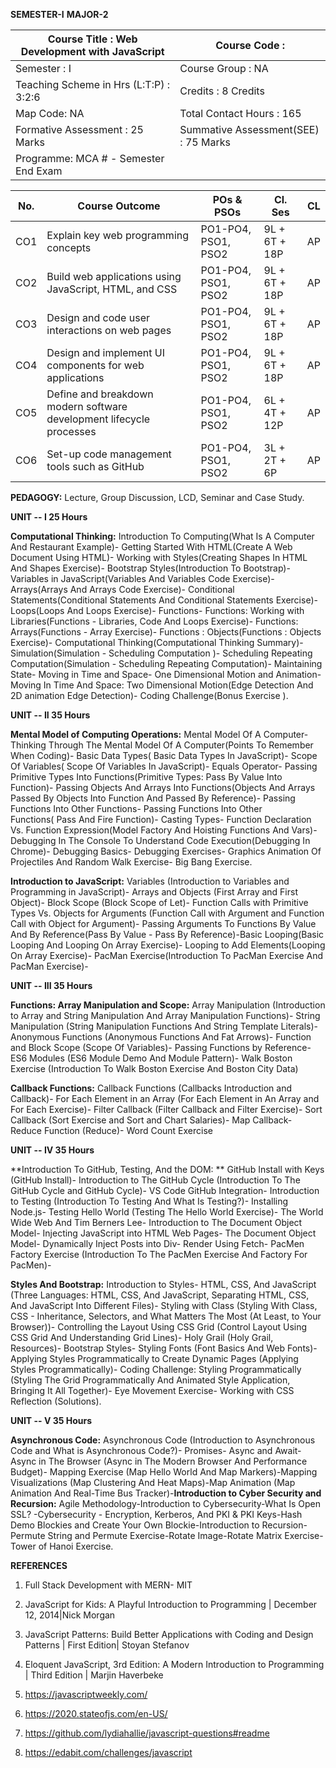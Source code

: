 **SEMESTER-I**
**MAJOR-2**

|     Course   Title : Web Development with JavaScript                                                                               |     Course Code               :                         |
|------------------------------------------------------------------------------------------------------------------------------------|---------------------------------------------------------|
|     Semester      :   I                                                                                                            |     Course Group              : NA                      |
|     Teaching Scheme in Hrs (L:T:P) : 3:2:6                                                                                         |     Credits                        : 8   Credits        |
|     Map Code: NA                                                                                                                   |     Total Contact Hours     : 165                       |
|     Formative Assessment                 :   25 Marks                                                                              |     Summative Assessment(SEE)           :   75 Marks    |
|     Programme:   MCA                                                                                    #   - Semester End Exam    |                                                         |



|     No.    |     Course   Outcome                                                          |     POs & PSOs             |     Cl. Ses          |     CL    |
|------------|-------------------------------------------------------------------------------|----------------------------|----------------------|-----------|
|     CO1    |     Explain   key web programming concepts                                    |     PO1-PO4, PSO1, PSO2    |     9L + 6T + 18P    |     AP    |
|     CO2    |     Build   web applications using JavaScript, HTML, and CSS                  |     PO1-PO4, PSO1, PSO2    |     9L + 6T + 18P    |     AP    |
|     CO3    |     Design   and code user interactions on web pages                          |     PO1-PO4, PSO1, PSO2    |     9L + 6T + 18P    |     AP    |
|     CO4    |     Design   and implement UI components for web applications                 |     PO1-PO4, PSO1, PSO2    |     9L + 6T + 18P    |     AP    |
|     CO5    |     Define   and breakdown modern software development lifecycle processes    |     PO1-PO4, PSO1, PSO2    |     6L + 4T + 12P    |     AP    |
|     CO6    |     Set-up   code management tools such as GitHub                             |     PO1-PO4, PSO1, PSO2    |     3L + 2T + 6P     |     AP    |
**PEDAGOGY:**
Lecture, Group Discussion, LCD, Seminar and Case Study.


**UNIT -- I  25 Hours**

**Computational Thinking:** Introduction To Computing(What Is A Computer And Restaurant Example)- Getting Started With HTML(Create A Web Document Using HTML)- Working with Styles(Creating Shapes In HTML And Shapes Exercise)- Bootstrap Styles(Introduction To Bootstrap)- Variables in JavaScript(Variables And Variables Code Exercise)- Arrays(Arrays And Arrays Code Exercise)- Conditional Statements(Conditional Statements And Conditional Statements Exercise)- Loops(Loops And Loops Exercise)- Functions- Functions: Working with Libraries(Functions - Libraries, Code And Loops Exercise)- Functions: Arrays(Functions - Array Exercise)- Functions : Objects(Functions : Objects Exercise)- Computational Thinking(Computational Thinking Summary)- Simulation(Simulation - Scheduling Computation )- Scheduling Repeating Computation(Simulation - Scheduling Repeating Computation)- Maintaining State- Moving in Time and Space- One Dimensional Motion and Animation- Moving In Time And Space: Two Dimensional Motion(Edge Detection And 2D animation Edge Detection)- Coding Challenge(Bonus Exercise ).

**UNIT -- II 35 Hours**

**Mental Model of Computing Operations:** Mental Model Of A Computer- Thinking Through The Mental Model Of A Computer(Points To Remember When Coding)- Basic Data Types( Basic Data Types In JavaScript)- Scope Of Variables( Scope Of Variables In JavaScript)- Equals Operator- Passing Primitive Types Into Functions(Primitive Types: Pass By Value Into Function)- Passing Objects And Arrays Into Functions(Objects And Arrays Passed By Objects Into Function And Passed By Reference)- Passing Functions Into Other Functions- Passing Functions Into Other Functions( Pass And Fire Function)- Casting Types- Function Declaration Vs. Function Expression(Model Factory And Hoisting Functions And Vars)- Debugging In The Console To Understand Code Execution(Debugging In Chrome)- Debugging Basics- Debugging Exercises- Graphics Animation Of Projectiles And Random Walk Exercise- Big Bang Exercise.

**Introduction to JavaScript:** Variables (Introduction to Variables and Programming in JavaScript)- Arrays and Objects (First Array and First Object)- Block Scope (Block Scope of Let)- Function Calls with Primitive Types Vs. Objects for Arguments (Function Call with Argument and Function Call with Object for Argument)- Passing Arguments To Functions By Value And By Reference(Pass By Value - Pass By Reference)-Basic Looping(Basic Looping And Looping On Array Exercise)- Looping to Add Elements(Looping On Array Exercise)- PacMan Exercise(Introduction To PacMan Exercise And PacMan Exercise)-

**UNIT -- III 35 Hours**

**Functions: Array Manipulation and Scope:** Array Manipulation (Introduction to Array and String Manipulation And Array Manipulation Functions)- String Manipulation (String Manipulation Functions And String Template Literals)- Anonymous Functions (Anonymous Functions And Fat Arrows)- Function and Block Scope (Scope Of Variables)- Passing Functions by Reference- ES6 Modules (ES6 Module Demo And Module Pattern)- Walk Boston Exercise (Introduction To Walk Boston Exercise And Boston City Data)

**Callback Functions:** Callback Functions (Callbacks Introduction and Callback)- For Each Element in an Array (For Each Element in An Array and For Each Exercise)- Filter Callback (Filter Callback and Filter Exercise)- Sort Callback (Sort Exercise and Sort and Chart Salaries)- Map Callback- Reduce Function (Reduce)- Word Count Exercise

**UNIT -- IV 35 Hours**

**Introduction To GitHub, Testing, And the DOM: ** GitHub Install with Keys (GitHub Install)- Introduction to The GitHub Cycle (Introduction To The GitHub Cycle and GitHub Cycle)- VS Code GitHub Integration- Introduction to Testing (Introduction To Testing And What Is Testing?)- Installing Node.js- Testing Hello World (Testing The Hello World Exercise)- The World Wide Web And Tim Berners Lee- Introduction to The Document Object Model- Injecting JavaScript into HTML Web Pages- The Document Object Model- Dynamically Inject Posts into Div- Render Using Fetch- PacMen Factory Exercise (Introduction To The PacMen Exercise And Factory For PacMen)-

**Styles And Bootstrap:** Introduction to Styles- HTML, CSS, And JavaScript (Three Languages: HTML, CSS, And JavaScript, Separating HTML, CSS, And JavaScript Into Different Files)- Styling with Class (Styling With Class, CSS - Inheritance, Selectors, and What Matters The Most (At Least, to Your Browser))- Controlling the Layout Using CSS Grid (Control Layout Using CSS Grid And Understanding Grid Lines)- Holy Grail (Holy Grail, Resources)- Bootstrap Styles- Styling Fonts (Font Basics And Web Fonts)- Applying Styles Programmatically to Create Dynamic Pages (Applying Styles Programmatically)- Coding Challenge: Styling Programmatically (Styling The Grid Programmatically And Animated Style Application, Bringing It All Together)- Eye Movement Exercise- Working with CSS Reflection (Solutions).

**UNIT -- V   35 Hours**

**Asynchronous Code:** Asynchronous Code (Introduction to Asynchronous Code and What is Asynchronous Code?)- Promises- Async and Await- Async in The Browser (Async in The Modern Browser And Performance Budget)- Mapping Exercise (Map Hello World And Map Markers)-Mapping Visualizations (Map Clustering And Heat Maps)-Map Animation (Map Animation And Real-Time Bus Tracker)-**Introduction to Cyber Security and Recursion:** Agile Methodology-Introduction to Cybersecurity-What Is Open SSL? -Cybersecurity - Encryption, Kerberos, And PKI & PKI Keys-Hash Demo Blockies and Create Your Own Blockie-Introduction to Recursion-Permute String and Permute Exercise-Rotate Image-Rotate Matrix Exercise- Tower of Hanoi Exercise.

**REFERENCES**

1. Full Stack Development with MERN- MIT

2. JavaScript for Kids: A Playful Introduction to Programming | December 12, 2014|Nick Morgan

3. JavaScript Patterns: Build Better Applications with Coding and Design Patterns | First Edition| Stoyan Stefanov

4. Eloquent JavaScript, 3rd Edition: A Modern Introduction to Programming | Third Edition | Marjin Haverbeke

5. https://javascriptweekly.com/

6. https://2020.stateofjs.com/en-US/

7. https://github.com/lydiahallie/javascript-questions#readme

8. https://edabit.com/challenges/javascript